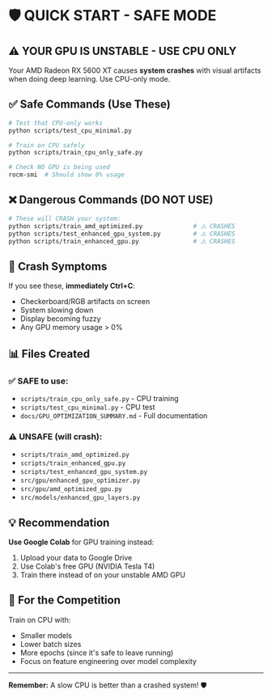 # 🛡️ QUICK START - SAFE MODE

## ⚠️ YOUR GPU IS UNSTABLE - USE CPU ONLY

Your AMD Radeon RX 5600 XT causes **system crashes** with visual artifacts when doing deep learning. Use CPU-only mode.

## ✅ Safe Commands (Use These)

```bash
# Test that CPU-only works
python scripts/test_cpu_minimal.py

# Train on CPU safely
python scripts/train_cpu_only_safe.py

# Check NO GPU is being used
rocm-smi  # Should show 0% usage
```

## ❌ Dangerous Commands (DO NOT USE)

```bash
# These will CRASH your system:
python scripts/train_amd_optimized.py              # ⚠️ CRASHES
python scripts/test_enhanced_gpu_system.py         # ⚠️ CRASHES
python scripts/train_enhanced_gpu.py               # ⚠️ CRASHES
```

## 🚨 Crash Symptoms

If you see these, **immediately Ctrl+C**:
- Checkerboard/RGB artifacts on screen
- System slowing down
- Display becoming fuzzy
- Any GPU memory usage > 0%

## 📊 Files Created

### ✅ SAFE to use:
- `scripts/train_cpu_only_safe.py` - CPU training
- `scripts/test_cpu_minimal.py` - CPU test
- `docs/GPU_OPTIMIZATION_SUMMARY.md` - Full documentation

### ⚠️ UNSAFE (will crash):
- `scripts/train_amd_optimized.py`
- `scripts/train_enhanced_gpu.py`
- `scripts/test_enhanced_gpu_system.py`
- `src/gpu/enhanced_gpu_optimizer.py`
- `src/gpu/amd_optimized_gpu.py`
- `src/models/enhanced_gpu_layers.py`

## 💡 Recommendation

**Use Google Colab** for GPU training instead:
1. Upload your data to Google Drive
2. Use Colab's free GPU (NVIDIA Tesla T4)
3. Train there instead of on your unstable AMD GPU

## 🎯 For the Competition

Train on CPU with:
- Smaller models
- Lower batch sizes
- More epochs (since it's safe to leave running)
- Focus on feature engineering over model complexity

---

**Remember:** A slow CPU is better than a crashed system! 🛡️
